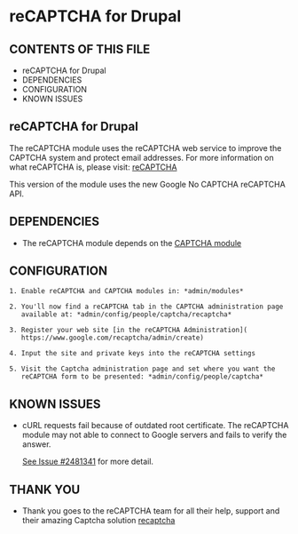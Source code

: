 # reCAPTCHA for Drupal

## CONTENTS OF THIS FILE

* reCAPTCHA for Drupal
* DEPENDENCIES
* CONFIGURATION
* KNOWN ISSUES

## reCAPTCHA for Drupal

The reCAPTCHA module uses the reCAPTCHA web service to improve the CAPTCHA
system and protect email addresses. For more information on what reCAPTCHA is,
please visit: [reCAPTCHA](https://www.google.com/recaptcha)

This version of the module uses the new Google No CAPTCHA reCAPTCHA API.

## DEPENDENCIES

 * The reCAPTCHA module depends on the
   [CAPTCHA module](https://drupal.org/project/captcha)


## CONFIGURATION

    1. Enable reCAPTCHA and CAPTCHA modules in: *admin/modules*

    2. You'll now find a reCAPTCHA tab in the CAPTCHA administration page
       available at: *admin/config/people/captcha/recaptcha*

    3. Register your web site [in the reCAPTCHA Administration](
       https://www.google.com/recaptcha/admin/create)

    4. Input the site and private keys into the reCAPTCHA settings

    5. Visit the Captcha administration page and set where you want the
       reCAPTCHA form to be presented: *admin/config/people/captcha*



## KNOWN ISSUES

- cURL requests fail because of outdated root certificate. The reCAPTCHA module
  may not able to connect to Google servers and fails to verify the answer.

  [See Issue #2481341](https://www.drupal.org/node/2481341) for more detail.



## THANK YOU

 * Thank you goes to the reCAPTCHA team for all their
   help, support and their amazing Captcha solution
       [recaptcha](https://www.google.com/recaptcha)
